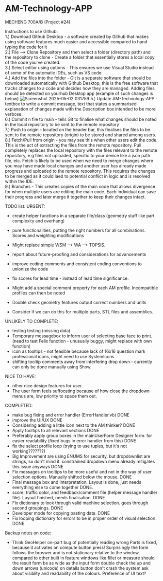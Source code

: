 # AM-Technology-APP
MECHENG 700A/B (Project #24)


Instructions to use Github:<br>
1.) Download Github Desktop - a software created by Github that makes using software features much easier and accessible compared to hand typing the code for it  
2.) File --> Clone Repository and then select a folder (directory path) and the repository to clone  - Create a folder that essentially stores a local copy of the code you've created.  
3.) Select editor using options - This ensures we use Visual Studio instead of some of the automatic IDEs, such as VS code.  
4.) Add the files into the folder - Git is a separate software that should be downloaded automatically with Github Desktop, this is the free software that tracks changes to a code and decides how they are managed. Adding files should be detected on yourhub Desktop app (example of such changes is below)
![Screenshot 2025-05-02 031759](https://github.com/user-attachments/assets/888d07c1-5873-464c-a62b-c58c85bf9a4c)
5.) Update AM-Technology-APP - textbox to write a commit message, text that states a summarised explanation of changes made with the Description box intended to be more verbose.  
6.) Commit n file to main - tells Git to  finalise what changes should be noted in the local repository to be sent to the remote repository  
7.) Push to origin - located on the header bar, this finalises the files to be sent to the remote repository (origin) to be stored and shared among users.  
8.) Fetch/Pull from origin - you may see this when other users edit the code. This is the act of extracting the files from the remote repository. Pull completely replaces the local repository with the files relevant to the remote repository, e.g files not uploaded, specific to your device like a json path file, etc. Fetch is likely to be used when we need to merge changes where you may have made local changes and another user has already made progress and uploaded to the remote repository. This requires the changes to be merged as it could laed to potential conflict in logic and is resolved within the IDE.  
9.) Branches - This creates copies of the main code that allows divergence for when multiple users are editing the main code. Each individual can save their progress and later merge it together to keep their changes intact.


TODO list:
URGENT:
- create helper functions in a separate file/class (geometry stuff like part complexity and overhang)
- pure functionalities, putting the right numbers for all combinations. Scores and weighting modifications
- Might replace simple WSM --> WA --> TOPSIS.
- report about future-proofing and considerations for advancements
- improve coding comments and consistent coding conventions to unionize the code
- fix scores for lead time - instead of lead time significance.
- Might add a special comment property for each AM profile. Incompatible profiles can then be noted


- Double check geometry features output correct numbers and units
- Consider if we can do this for multiple parts, STL files and assemblies.



UNLIKELY TO COMPLETE:
- testing testing (missing data)
- Temporary messagebox to inform user of selecting base face to print. (need to test Felix function - unusually buggy, might replace with own function)
- icon as tooltips - not feasible because lack of 16x16 question mark professional icons, might need to use SystemIcons
- shifting tooltip comments away from interfering drop down - currently can only be done manually using Show.

NICE TO HAVE:
- other nice design features for user 
- The user form feels suffocating because of how close the dropdown menus are, low priority to space them out.

COMPLETED:
- make bug fixing and error handler (ErrorHandler.vb) DONE
- improve the UI/UX DONE
- Considering adding a little icon next to the AM thinker? DONE
- Apply tooltips to all relevant sections DONE
- Preferably apply group boxes in the mainUserForm Designer form. for easier readability (fixed bugs in error handler from this) DONE
- fix the select profile loop (trying to use tuples, but it's not working???????)
- Big Improvement are using ENUMS for security, but dropdownlist are strings, so don't mind it. constrained dropdown menu already mitigates this issue anyways DONE
- Fix messages on tooltips to be more useful and not in the way of user selection options. Manually shifted below the mouse. DONE
- Final message box and interpretation. Layout is done, just needs everything else to come together DONE.
- score, traffic color, and feedback/comment file (helper message handler file). Layout finished, needs finalisation. DONE
- Fix dictionary to look through valid machine selection. goes through second groupings. DONE
- Developer mode for copying pasting data. DONE
- Fix looping dictionary for errors to be in proper order of visual selection. DONE




Backup notes on code:
- Think GeoHelper on-part bug of potentially reading wrong Parts is fixed, because it activates on compute button press!
Surprisingly the form follows the broswer and is not stationary relative to the window, compared to other built in feature windows like fillet or measure
should the result form be as wide as the input form
double check the up and down arrows (unicode) on details button don't crash the system
ask about visiblity and readability of the colours.
Preference of UI text?
